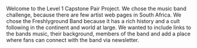 Welcome to the Level 1 Capstone Pair Project.
We chose the music band challenge, because there are few artist web pages in South Africa.
We chose the Freshlyground Band because it has a rich history and a cult following in the continent and world at large.
We wanted to include links to the bands music, their background, members of the band and add a place where fans can connect with the band via newsletter.
